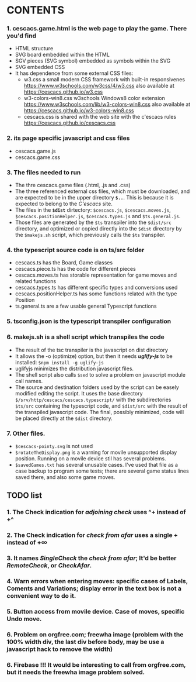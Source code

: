 # CONTENTS

### 1. cescacs.game.html is the web page to play the game. There you'd find
+ HTML structure
+ SVG board embedded within the HTML
+ SGV pieces (SVG symbol) embedded as symbols within the SVG
+ SVG embedded CSS
+ It has dependence from some external CSS files:
  * w3.css a small modern CSS framework with built-in responsivenes
    https://www.w3schools.com/w3css/4/w3.css
    also available at https://cescacs.github.io/w3.css
  * w3-colors-win8.css w3schools Windows8 color extension
    https://www.w3schools.com/lib/w3-colors-win8.css
    also available at https://cescacs.github.io/w3-colors-win8.css
  * cescacs.css is shared with the web site with the c'escacs rules
    https://cescacs.github.io/cescacs.css

### 2. its page specific javascript and css files
* cescacs.game.js
* cescacs.game.css

### 3. The files needed to run
* The thre cescacs.game files (.html, .js and .css)
* The three referenced external css files, which must be downloaded, and are expected to be in the upper directory **`$..`**. This is because it is expected to belong to the *C'escacs* site.
* The files in the **`$dist`** dirtectory: `$cescacs.js`, `$cescacs.moves.js`, `$cescacs.positionHelper.js`, `$cescacs.types.js` and `$ts.general.js`.
* Those files are generated by the `$ts` transpiler into the `$dist/src` directory, and optimized or copied directly into the `$dist` directory by the `$makejs.sh` script, which previously calls the `$ts` transpiler.

### 4. the typescript source code is on ts/src folder
* cescacs.ts has the Board, Game classes
* cescacs.piece.ts has the code for different pieces
* cescacs.moves.ts has storable representation for game moves and related functions
* cescacs.types.ts has different specific types and conversions used
* cescacs.positionHelper.ts has some functions related with the type Position
* ts.general.ts are a few usable general Typescript functions

### 5. tsconfig.json is the typescript transpiler configuration

### 6. makejs.sh is a shell script which transpiles the code
* The result of the tsc transpiler is the javascript on dist directory
* It allows the -o (optimize) option, but then it needs ***uglify-js*** to be installed:
  `$npm install -g uglify-js`
* uglifyjs minimizes the distribution javascript files.
* The shell script also calls `$sed` to solve a problem on javascript module call names.
* The source and destination folders used by the script can be easely modified editing the script. It uses the base directory `$/srv/http/cescacs/cescacs.typescript/` with the subdirectories `$ts/src` containing the typescript code, and `$dist/src` with the result of the transpiled javascript code. The final, possibly minimized, code will be placed directly at the `$dist` directory.

### 7. Other files.
- `$cescacs-pointy.svg` is not used
- `$rotateTheDisplay.png` is a warning for movile unsupported display position. Running on a movile device stil has several problems.
- `$savedGames.txt` has several unusable cases. I've used that file as a case backup to program some tests; there are several game status lines saved there, and also some game moves.

## TODO list
### 1. The Check indication for *adjoining check* uses ^+ instead of +^
### 2. The Check indication for *check from afar* uses a single + instead of +∞
### 3. It names *SingleCheck* the *check from afar*; It'd be better *RemoteCheck*, or *CheckAfar*.
### 4. Warn errors when entering moves: specific cases of Labels, Coments and Variations; display error in the text box is not a convenient way to do it.
### 5. Button access from movile device. Case of moves, specific Undo move.
### 6. Problem on orgfree.com; freewha image (problem with the 100% width div, the last div before body, may be use a javascript hack to remove the width)
### 6. Firebase !!! It would be interesting to call from orgfree.com, but it needs the freewha image problem solved.